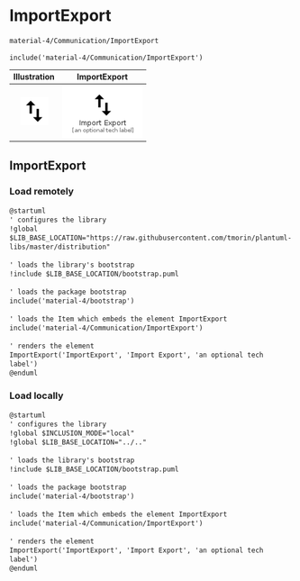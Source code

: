 # ImportExport


```text
material-4/Communication/ImportExport
```

```text
include('material-4/Communication/ImportExport')
```



| Illustration | ImportExport |
| :---: | :---: |
| ![illustration for Illustration](../../material-4/Communication/ImportExport.png) | ![illustration for ImportExport](../../material-4/Communication/ImportExport.Local.png) |




## ImportExport

### Load remotely
```plantuml
@startuml
' configures the library
!global $LIB_BASE_LOCATION="https://raw.githubusercontent.com/tmorin/plantuml-libs/master/distribution"

' loads the library's bootstrap
!include $LIB_BASE_LOCATION/bootstrap.puml

' loads the package bootstrap
include('material-4/bootstrap')

' loads the Item which embeds the element ImportExport
include('material-4/Communication/ImportExport')

' renders the element
ImportExport('ImportExport', 'Import Export', 'an optional tech label')
@enduml
```

### Load locally
```plantuml
@startuml
' configures the library
!global $INCLUSION_MODE="local"
!global $LIB_BASE_LOCATION="../.."

' loads the library's bootstrap
!include $LIB_BASE_LOCATION/bootstrap.puml

' loads the package bootstrap
include('material-4/bootstrap')

' loads the Item which embeds the element ImportExport
include('material-4/Communication/ImportExport')

' renders the element
ImportExport('ImportExport', 'Import Export', 'an optional tech label')
@enduml
```


